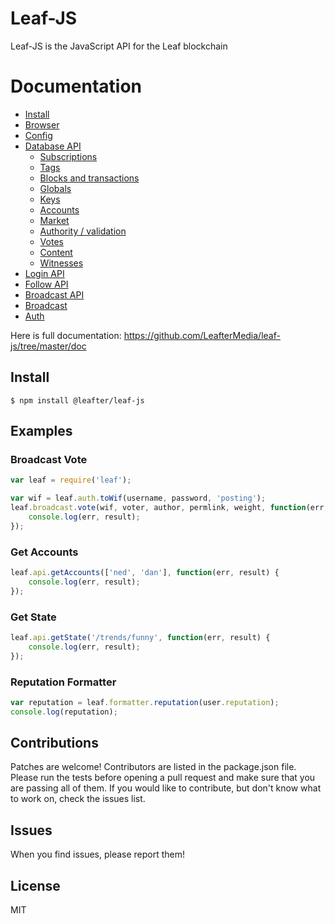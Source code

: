 # Leaf-JS
Leaf-JS is the JavaScript API for the Leaf blockchain

# Documentation

- [Install](https://github.com/LeafterMedia/leaf-js/tree/master/doc#install)
- [Browser](https://github.com/LeafterMedia/leaf-js/tree/master/doc#browser)
- [Config](https://github.com/LeafterMedia/leaf-js/tree/master/doc#config)
- [Database API](https://github.com/LeafterMedia/leaf-js/tree/master/doc#api)
    - [Subscriptions](https://github.com/LeafterMedia/leaf-js/tree/master/doc#subscriptions)
    - [Tags](https://github.com/LeafterMedia/leaf-js/tree/master/doc#tags)
    - [Blocks and transactions](https://github.com/LeafterMedia/leaf-js/tree/master/doc#blocks-and-transactions)
    - [Globals](https://github.com/LeafterMedia/leaf-js/tree/master/doc#globals)
    - [Keys](https://github.com/LeafterMedia/leaf-js/tree/master/doc#keys)
    - [Accounts](https://github.com/LeafterMedia/leaf-js/tree/master/doc#accounts)
    - [Market](https://github.com/LeafterMedia/leaf-js/tree/master/doc#market)
    - [Authority / validation](https://github.com/LeafterMedia/leaf-js/tree/master/doc#authority--validation)
    - [Votes](https://github.com/LeafterMedia/leaf-js/tree/master/doc#votes)
    - [Content](https://github.com/LeafterMedia/leaf-js/tree/master/doc#content)
    - [Witnesses](https://github.com/LeafterMedia/leaf-js/tree/master/doc#witnesses)
- [Login API](https://github.com/LeafterMedia/leaf-js/tree/master/doc#login)
- [Follow API](https://github.com/LeafterMedia/leaf-js/tree/master/doc#follow-api)
- [Broadcast API](https://github.com/LeafterMedia/leaf-js/tree/master/doc#broadcast-api)
- [Broadcast](https://github.com/LeafterMedia/leaf-js/tree/master/doc#broadcast)
- [Auth](https://github.com/LeafterMedia/leaf-js/tree/master/doc#auth)


Here is full documentation:
https://github.com/LeafterMedia/leaf-js/tree/master/doc



## Install
```
$ npm install @leafter/leaf-js
```

## Examples
### Broadcast Vote
```js
var leaf = require('leaf');

var wif = leaf.auth.toWif(username, password, 'posting');
leaf.broadcast.vote(wif, voter, author, permlink, weight, function(err, result) {
	console.log(err, result);
});
```

### Get Accounts
```js
leaf.api.getAccounts(['ned', 'dan'], function(err, result) {
	console.log(err, result);
});
```

### Get State
```js
leaf.api.getState('/trends/funny', function(err, result) {
	console.log(err, result);
});
```

### Reputation Formatter
```js
var reputation = leaf.formatter.reputation(user.reputation);
console.log(reputation);
```

## Contributions
Patches are welcome! Contributors are listed in the package.json file. Please run the tests before opening a pull request and make sure that you are passing all of them. If you would like to contribute, but don't know what to work on, check the issues list.

## Issues
When you find issues, please report them!

## License
MIT
